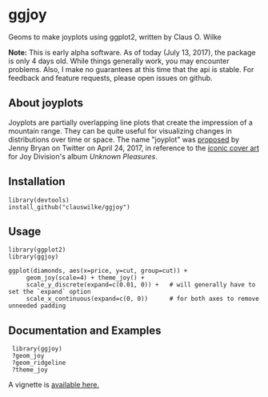 # ggjoy
Geoms to make joyplots using ggplot2, written by Claus O. Wilke

**Note:** This is early alpha software. As of today (July 13, 2017), the package is only 4 days old. While things generally work, you may encounter problems. Also, I make no guarantees at this time that the api is stable. For feedback and feature requests, please open issues on github.

## About joyplots

Joyplots are partially overlapping line plots that create the impression of a mountain range. They can be quite useful for visualizing changes in distributions over time or space. The name "joyplot" was [proposed](
https://twitter.com/JennyBryan/status/856674638981550080) by Jenny Bryan on Twitter on April 24, 2017, in reference to the [iconic cover art](https://blogs.scientificamerican.com/sa-visual/pop-culture-pulsar-origin-story-of-joy-division-s-unknown-pleasures-album-cover-video/) for Joy Division's album _Unknown Pleasures_.

## Installation

    library(devtools)
    install_github("clauswilke/ggjoy")

## Usage

    library(ggplot2)
    library(ggjoy)
    
    ggplot(diamonds, aes(x=price, y=cut, group=cut)) +
         geom_joy(scale=4) + theme_joy() +
         scale_y_discrete(expand=c(0.01, 0)) +   # will generally have to set the `expand` option
         scale_x_continuous(expand=c(0, 0))      # for both axes to remove unneeded padding
 
 ## Documentation and Examples
 
     library(ggjoy)
     ?geom_joy
     ?geom_ridgeline
     ?theme_joy
     
A vignette is [available here.](https://htmlpreview.github.io/?https://github.com/clauswilke/ggjoy/blob/master/inst/doc/introduction.html)
